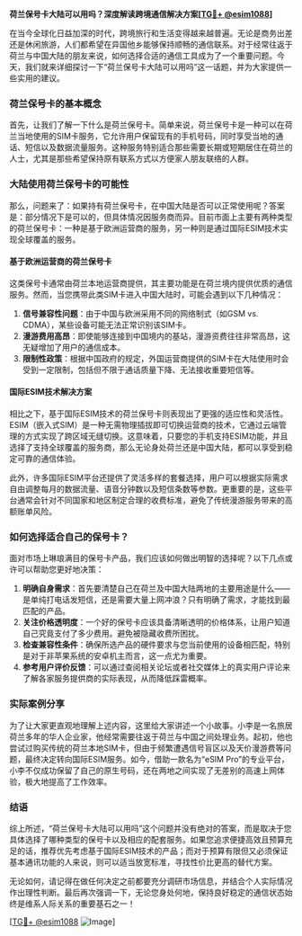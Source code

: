 **荷兰保号卡大陆可以用吗？深度解读跨境通信解决方案[[TG💪+ @esim1088](https://t.me/s/esim1088)]**

在当今全球化日益加深的时代，跨境旅行和生活变得越来越普遍。无论是商务出差还是休闲旅游，人们都希望在异国他乡能够保持顺畅的通信联系。对于经常往返于荷兰与中国大陆的朋友来说，如何选择合适的通信工具成为了一个重要问题。今天，我们就来详细探讨一下“荷兰保号卡大陆可以用吗”这一话题，并为大家提供一些实用的建议。

### 荷兰保号卡的基本概念

首先，让我们了解一下什么是荷兰保号卡。简单来说，荷兰保号卡是一种可以在荷兰当地使用的SIM卡服务，它允许用户保留现有的手机号码，同时享受当地的通话、短信以及数据流量服务。这种服务特别适合那些需要长期或短期居住在荷兰的人士，尤其是那些希望保持原有联系方式以方便家人朋友联络的人群。

### 大陆使用荷兰保号卡的可能性

那么，问题来了：如果持有荷兰保号卡，在中国大陆是否可以正常使用呢？答案是：部分情况下是可以的，但具体情况因服务商而异。目前市面上主要有两种类型的荷兰保号卡：一种是基于欧洲运营商的服务，另一种则是通过国际ESIM技术实现全球覆盖的服务。

#### 基于欧洲运营商的荷兰保号卡

这类保号卡通常由荷兰本地运营商提供，其主要功能是在荷兰境内提供优质的通信服务。然而，当您携带此类SIM卡进入中国大陆时，可能会遇到以下几种情况：

1. **信号兼容性问题**：由于中国与欧洲采用不同的网络制式（如GSM vs. CDMA），某些设备可能无法正常识别该SIM卡。
2. **漫游费用高昂**：即使能够连接到中国境内的基站，漫游资费往往非常高昂，这无疑增加了用户的通信成本。
3. **限制性政策**：根据中国政府的规定，外国运营商提供的SIM卡在大陆使用时会受到一定限制，包括但不限于通话质量下降、无法接收重要短信等。

#### 国际ESIM技术解决方案

相比之下，基于国际ESIM技术的荷兰保号卡则表现出了更强的适应性和灵活性。ESIM（嵌入式SIM）是一种无需物理插拔即可切换运营商的技术，它通过云端管理的方式实现了跨区域无缝切换。这意味着，只要您的手机支持ESIM功能，并且选择了支持全球覆盖的服务商，那么无论身处荷兰还是中国大陆，都可以享受到稳定可靠的通信体验。

此外，许多国际ESIM平台还提供了灵活多样的套餐选择，用户可以根据实际需求自由调整每月的数据流量、语音分钟数以及短信条数等参数。更重要的是，这些平台通常会针对不同国家和地区制定合理的收费标准，避免了传统漫游服务带来的高额账单风险。

### 如何选择适合自己的保号卡？

面对市场上琳琅满目的保号卡产品，我们应该如何做出明智的选择呢？以下几点或许可以帮助您更好地决策：

1. **明确自身需求**：首先要清楚自己在荷兰及中国大陆两地的主要用途是什么——是单纯打电话发短信，还是需要大量上网冲浪？只有明确了需求，才能找到最匹配的产品。
2. **关注价格透明度**：一个好的保号卡应该具备清晰透明的价格体系，让用户知道自己究竟支付了多少费用。避免被隐藏收费所困扰。
3. **检查兼容性条件**：确保所选产品的硬件要求与您当前使用的设备相匹配，特别是对于非苹果系统的安卓机主而言，这一点尤为重要。
4. **参考用户评价反馈**：可以通过查阅相关论坛或者社交媒体上的真实用户评论来了解各家服务提供商的实际表现，从而降低踩雷概率。

### 实际案例分享

为了让大家更直观地理解上述内容，这里给大家讲述一个小故事。小李是一名旅居荷兰多年的华人企业家，他经常需要往返于荷兰与中国之间处理业务。起初，他也尝试过购买传统的荷兰本地SIM卡，但由于频繁遭遇信号盲区以及天价漫游费等问题，最终决定转向国际ESIM服务。如今，借助一款名为“eSIM Pro”的专业平台，小李不仅成功保留了自己的原生号码，还在两地之间实现了无差别的高速上网体验，极大地提高了工作效率。

### 结语

综上所述，“荷兰保号卡大陆可以用吗”这个问题并没有绝对的答案，而是取决于您具体选择了哪种类型的保号卡以及相应的配套服务。如果您追求便捷高效且预算充足的话，推荐优先考虑基于国际ESIM技术的产品；而对于预算有限但又必须保证基本通讯功能的人来说，则可以适当放宽标准，寻找性价比更高的替代方案。

无论如何，请记得在做任何决定之前都要充分调研市场信息，并结合个人实际情况作出理性判断。最后再次强调一下，无论您身处何地，保持良好稳定的通信状态始终是维系人际关系的重要基石之一！

[[TG💪+ @esim1088](https://t.me/s/esim1088) ![Image](https://i.postimg.cc/4NQfJmqS/Snipaste-2025-05-13-00-14-12.png)]